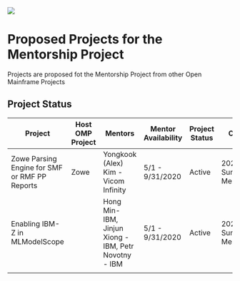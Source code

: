 ![](https://github.com/openmainframeproject/artwork/blob/master/projects/mentorship/mentorship-color.svg)

# Proposed Projects for the Mentorship Project

Projects are proposed fot the Mentorship Project from other Open Mainframe Projects

## Project Status

| Project | Host OMP Project | Mentors | Mentor Availability | Project Status | Cohort | Repository |  Descripton |
|---|---|---|---|---|---|---|---|
| Zowe Parsing Engine for SMF or RMF PP Reports | Zowe | Yongkook (Alex) Kim - Vicom Infinity | 5/1 - 9/31/2020 | Active | 2020 Summer Mentorship | https://github.com/openmainframeproject-internship/Zowe-Parsing-Engine-for-SMF-or-RMF-PP-Reports |  |
| Enabling IBM-Z in MLModelScope | |Hong Min- IBM, Jinjun Xiong - IBM, Petr Novotny - IBM | 5/1 - 9/31/2020 | Active | 2020 Summer Mentorship |https://github.com/openmainframeproject-internship/Enabling-IBM-Z-in-MLModelScope | |
| | | | | | | | |
